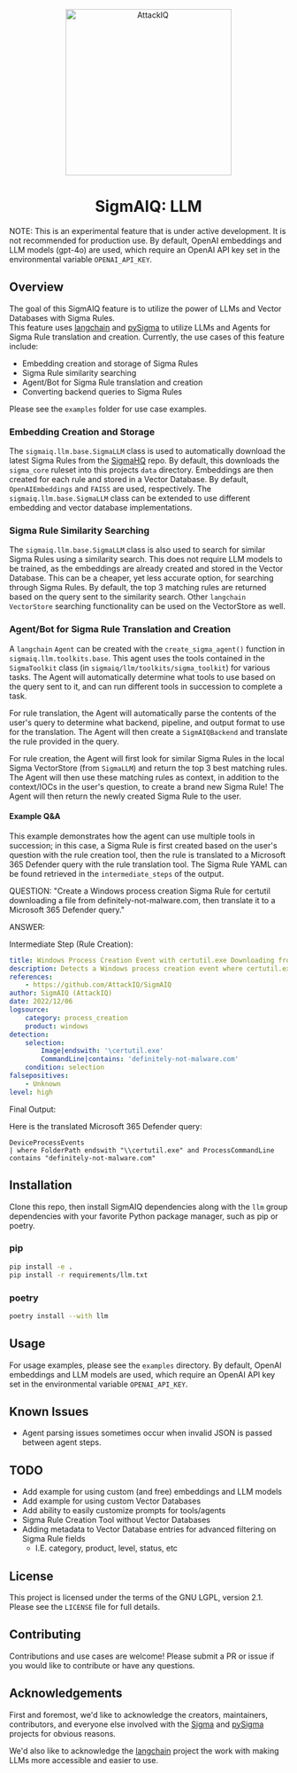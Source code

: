 <div align="center">
    <a href="https://www.attackiq.com" target="_blank">
        <img src="https://www.attackiq.com/wp-content/uploads/2021/10/col-dflt.png" height="300" alt="AttackIQ">
    </a>
</div>
<h1 align="center">SigmAIQ: LLM</h1>


NOTE: This is an experimental feature that is under active development. It is not recommended for production use.
By default, OpenAI embeddings and LLM models (gpt-4o) are used, which  require an OpenAI API key set in the environmental 
variable `OPENAI_API_KEY`.

## Overview
The goal of this SigmAIQ feature is to utilize the power of LLMs and Vector Databases with Sigma Rules.  
This feature uses [langchain](https://github.com/langchain-ai/langchain) and [pySigma](https://github.com/SigmaHQ/pySigma)
to utilize LLMs and Agents for Sigma Rule translation and creation.
Currently, the use cases of this feature include:
- Embedding creation and storage of Sigma Rules
- Sigma Rule similarity searching
- Agent/Bot for Sigma Rule translation and creation
- Converting backend queries to Sigma Rules

Please see the `examples` folder for use case examples.

### Embedding Creation and Storage
The `sigmaiq.llm.base.SigmaLLM` class is used to automatically download the latest Sigma Rules from the [SigmaHQ](https://github.com/SigmaHQ/sigma/releases/latest) repo. 
By default, this downloads the `sigma_core` ruleset into this projects `data` directory.  Embeddings are then created for each rule and stored in a Vector Database.
By default, `OpenAIEmbeddings` and `FAISS` are used, respectively.  The `sigmaiq.llm.base.SigmaLLM` class can be extended to use different embedding and vector database implementations.

### Sigma Rule Similarity Searching
The `sigmaiq.llm.base.SigmaLLM` class is also used to search for similar Sigma Rules using a similarity search. This does not require LLM models to be trained, as the embeddings are already created and stored in the Vector Database.
This can be a cheaper, yet less accurate option, for searching through Sigma Rules. By default, the top 3 matching rules
are returned based on the query sent to the similarity search. Other `langchain` `VectorStore` searching functionality can be used on the VectorStore as well.

### Agent/Bot for Sigma Rule Translation and Creation
A `langchain` `Agent` can be created with the `create_sigma_agent()` function in `sigmaiq.llm.toolkits.base`. 
This agent uses the tools contained in the `SigmaToolkit` class (in `sigmaiq/llm/toolkits/sigma_toolkit`) for various tasks. 
The Agent will automatically determine what tools to use based on the query sent to it, and can run different tools in succession to complete a task.

For rule translation, the Agent will automatically parse the contents of the user's query to determine what backend, pipeline, and output format
to use for the translation. The Agent will then create a `SigmAIQBackend` and translate the rule provided in the query.

For rule creation, the Agent will first look for similar Sigma Rules in the local Sigma VectorStore (from `SigmaLLM`) and return
the top 3 best matching rules. The Agent will then use these matching rules as context, in addition to the context/IOCs in the user's question, 
to create a brand new Sigma Rule! The Agent will then return the newly created Sigma Rule to the user.


#### Example Q&A
This example demonstrates how the agent can use multiple tools in succession; in this case, a Sigma Rule is first created 
based on the user's question with the rule creation tool, then the rule is translated to a Microsoft 365 Defender query with the rule translation tool.
The Sigma Rule YAML can be found retrieved in the `intermediate_steps` of the output.

QUESTION: "Create a Windows process creation Sigma Rule for certutil downloading a file from definitely-not-malware.com, then translate it to a Microsoft 365 Defender query."

ANSWER:

Intermediate Step (Rule Creation):
```yaml
title: Windows Process Creation Event with certutil.exe Downloading from definitely-not-malware.com
description: Detects a Windows process creation event where certutil.exe downloads a file from definitely-not-malware.com
references:
    - https://github.com/AttackIQ/SigmAIQ
author: SigmAIQ (AttackIQ)
date: 2022/12/06
logsource:
    category: process_creation
    product: windows
detection:
    selection:
        Image|endswith: '\certutil.exe'
        CommandLine|contains: 'definitely-not-malware.com'
    condition: selection
falsepositives:
    - Unknown
level: high
```

Final Output:

Here is the translated Microsoft 365 Defender query:

```
DeviceProcessEvents
| where FolderPath endswith "\\certutil.exe" and ProcessCommandLine contains "definitely-not-malware.com"
```


## Installation
Clone this repo, then install SigmAIQ dependencies along with the `llm` group dependencies 
with your favorite Python package manager, such as pip or poetry.

### pip
```bash
pip install -e .
pip install -r requirements/llm.txt
```

### poetry
```bash
poetry install --with llm
```


## Usage
For usage examples, please see the `examples` directory. By default, OpenAI embeddings and LLM models are used, which 
require an OpenAI API key set in the environmental variable `OPENAI_API_KEY`.


## Known Issues
- Agent parsing issues sometimes occur when invalid JSON is passed between agent steps.


## TODO
- Add example for using custom (and free) embeddings and LLM models
- Add example for using custom Vector Databases
- Add ability to easily customize prompts for tools/agents
- Sigma Rule Creation Tool without Vector Databases
- Adding metadata to Vector Database entries for advanced filtering on Sigma Rule fields
  - I.E. category, product, level, status, etc


## License
This project is licensed under the terms of the GNU LGPL, version 2.1. Please see the `LICENSE` file for full details.


## Contributing
Contributions and use cases are welcome! Please submit a PR or issue if you would like to contribute or have any questions.


## Acknowledgements
First and foremost, we'd like to acknowledge the creators, maintainers, contributors, and everyone else involved with the
[Sigma](https://github.com/SigmaHQ/sigma/) and [pySigma](https://github.com/SigmaHQ/pySigma) projects for obvious reasons.

We'd also like to acknowledge the [langchain](https://github.com/langchain-ai/langchain) project the work with making
LLMs more accessible and easier to use.  